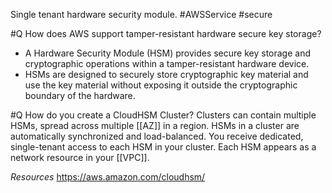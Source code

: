 Single tenant hardware security module. #AWSService #secure 


 #Q How does AWS support tamper-resistant hardware secure key storage?
- A Hardware Security Module (HSM) provides secure key storage and cryptographic operations within a tamper-resistant hardware device.
- HSMs are designed to securely store cryptographic key material and use the key material without exposing it outside the cryptographic boundary of the hardware.

#Q How do you create a CloudHSM Cluster?
Clusters can contain multiple HSMs, spread across multiple [[AZ]] in a region. HSMs in a cluster are automatically synchronized and load-balanced. You receive dedicated, single-tenant access to each HSM in your cluster. Each HSM appears as a network resource in your [[VPC]].

*Resources*
https://aws.amazon.com/cloudhsm/
